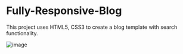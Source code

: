 # Fully-Responsive-Blog
This project uses HTML5, CSS3 to create a blog template with search functionality.

![image](https://user-images.githubusercontent.com/108493146/179149918-aba66191-4e23-4122-8971-78963d8db45c.png)

